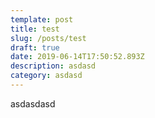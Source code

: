 ```yaml
---
template: post
title: test
slug: /posts/test
draft: true
date: 2019-06-14T17:50:52.893Z
description: asdasd
category: asdasd
---
```

asdasdasd

